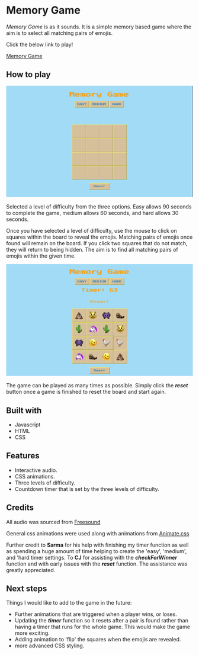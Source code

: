 # Memory Game

*Memory Game* is as it sounds. It is a simple memory based game where the aim is to select all matching pairs of emojis. 

Click the below link to play!

[Memory Game](https://uakaris.github.io/Project-1/)

## How to play

![an image the initial state of the game](Images/game-start.png)

Selected a level of difficulty from the three options. Easy allows 90 seconds to complete the game, medium allows 60 seconds, and hard allows 30 seconds.

Once you have selected a level of difficulty, use the mouse to click on squares within the board to reveal the emojis. Matching pairs of emojis once found will remain on the board. If you click two squares that do not match, they will return to being hidden. The aim is to find all matching pairs of emojis within the given time.

![an image of the end state of the game](Images/game-end.png)

The game can be played as many times as possible. Simply click the ***reset*** button once a game is finished to reset the board and start again.

## Built with

* Javascript
* HTML
* CSS

## Features

* Interactive audio.
* CSS animations.
* Three levels of difficulty.
* Countdown timer that is set by the three levels of difficulty.


## Credits

All audio was sourced from [Freesound](https://freesound.org/)

General css animations were used along with animations from [Animate.css](https://animate.style/)

Further credit to **Sarma** for his help with finishing my timer function as well as spending a huge amount of time helping to create the 'easy', 'medium', and 'hard timer settings. To **CJ** for assisting with the ***checkForWinner*** function and with early issues with the ***reset*** function. The assistance was greatly appreciated.

## Next steps 

Things I would like to add to the game in the future: 

* Further animations that are triggered when a player wins, or loses.
* Updating the ***timer*** function so it resets after a pair is found rather than having a timer that runs for the whole game. This would make the game more exciting.
* Adding animation to 'flip' the squares when the emojis are revealed.
* more advanced CSS styling.